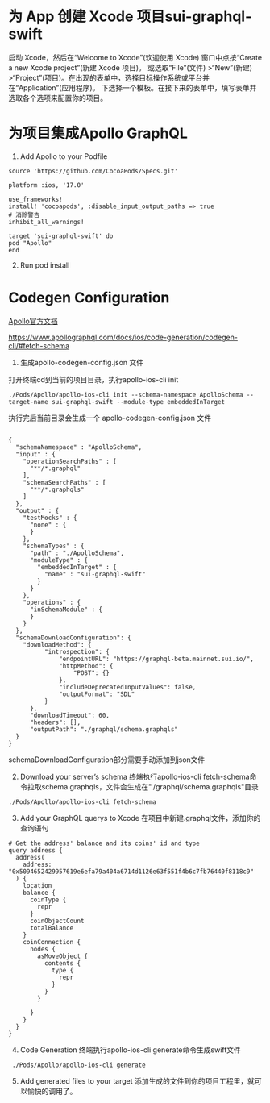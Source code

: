 # 为 App 创建 Xcode 项目sui-graphql-swift

启动 Xcode，然后在“Welcome to Xcode”(欢迎使用 Xcode) 窗口中点按“Create a new Xcode project”(新建 Xcode 项目)。
或选取“File”(文件) >“New”(新建) >“Project”(项目)。在出现的表单中，选择目标操作系统或平台并在“Application”(应用程序)。
下选择一个模板。在接下来的表单中，填写表单并选取各个选项来配置你的项目。  

# 为项目集成Apollo GraphQL

1. Add Apollo to your Podfile

```
source 'https://github.com/CocoaPods/Specs.git'

platform :ios, '17.0'

use_frameworks!
install! 'cocoapods', :disable_input_output_paths => true
# 消除警告
inhibit_all_warnings!

target 'sui-graphql-swift' do
pod "Apollo"
end

```

2. Run pod install


# Codegen Configuration

[Apollo官方文档](https://www.apollographql.com/docs/ios/get-started/)

https://www.apollographql.com/docs/ios/code-generation/codegen-cli/#fetch-schema

1. 生成apollo-codegen-config.json 文件
   
打开终端cd到当前的项目目录，执行apollo-ios-cli init
```
./Pods/Apollo/apollo-ios-cli init --schema-namespace ApolloSchema --target-name sui-graphql-swift --module-type embeddedInTarget

```
执行完后当前目录会生成一个 apollo-codegen-config.json 文件
```

{
  "schemaNamespace" : "ApolloSchema",
  "input" : {
    "operationSearchPaths" : [
      "**/*.graphql"
    ],
    "schemaSearchPaths" : [
      "**/*.graphqls"
    ]
  },
  "output" : {
    "testMocks" : {
      "none" : {
      }
    },
    "schemaTypes" : {
      "path" : "./ApolloSchema",
      "moduleType" : {
        "embeddedInTarget" : {
          "name" : "sui-graphql-swift"
        }
      }
    },
    "operations" : {
      "inSchemaModule" : {
      }
    }
  },
  "schemaDownloadConfiguration": {
    "downloadMethod": {
          "introspection": {
              "endpointURL": "https://graphql-beta.mainnet.sui.io/",
              "httpMethod": {
                  "POST": {}
              },
              "includeDeprecatedInputValues": false,
              "outputFormat": "SDL"
          }
      },
      "downloadTimeout": 60,
      "headers": [],
      "outputPath": "./graphql/schema.graphqls"
  }
}
```
schemaDownloadConfiguration部分需要手动添加到json文件

2.  Download your server’s schema
终端执行apollo-ios-cli fetch-schema命令拉取schema.graphqls，文件会生成在"./graphql/schema.graphqls"目录
```
./Pods/Apollo/apollo-ios-cli fetch-schema
```

3. Add your GraphQL querys to Xcode
在项目中新建.graphql文件，添加你的查询语句
```
# Get the address' balance and its coins' id and type
query address {
  address(
    address: "0x5094652429957619e6efa79a404a6714d1126e63f551f4b6c7fb76440f8118c9"
  ) {
    location
    balance {
      coinType {
        repr
      }
      coinObjectCount
      totalBalance
    }
    coinConnection {
      nodes {
        asMoveObject {
          contents {
            type {
              repr
            }
          }
        }

      }
    }
  }
}

```
4. Code Generation
终端执行apollo-ios-cli generate命令生成swift文件
```
 ./Pods/Apollo/apollo-ios-cli generate
```
5. Add generated files to your target
添加生成的文件到你的项目工程里，就可以愉快的调用了。




